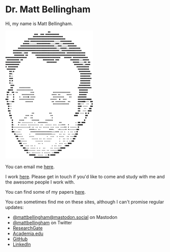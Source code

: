 # Dr. Matt Bellingham

Hi, my name is Matt Bellingham. 

<a class="h-card" href="https://mattbellingham.com">
  <img src="images/mb-smaller.png" alt="Matt Bellingham" />
</a>

You can email me <a class="email u-email" href="mailto:matt.bellingham@gmail.com?subject=Hello from the web" rel="me">here</a>.
 
I work [here][work link]. Please get in touch if you'd like to come and study with me and the awesome people I work with. 

You can find some of my papers [here][papers]. 

You can sometimes find me on these sites, although I can't promise regular updates: 

* <a rel="me" href="https://mastodon.social/@mattbellingham"> @mattbellingham@mastodon.social</a> on Mastodon
* [@mattbellingham][twitter] on Twitter
* [ResearchGate][researchgate]
* [Academia.edu][academia]
* [GitHub][github]
* [LinkedIn][linkedin]


[email]: matt.bellingham@gmail.com?subject=Hello%20from%20the%20web
[work link]: https://www.port.ac.uk/about-us/structure-and-governance/organisational-structure/our-academic-structure/faculty-of-creative-and-cultural-industries/school-of-creative-technologies
[mastodon]: https://mastodon.social/@mattbellingham
[papers]: https://www.researchgate.net/profile/Matt_Bellingham
[twitter]: https://twitter.com/mattbellingham
[researchgate]: https://www.researchgate.net/profile/Matt_Bellingham
[academia]: https://wlv.academia.edu/MattBellingham
[github]: https://github.com/mattbport
[linkedin]: https://www.linkedin.com/in/matt-bellingham-69676b23/
